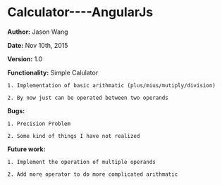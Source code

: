 # Calculator----AngularJs

**Author:** Jason Wang

**Date:** Nov 10th, 2015

**Version:** 1.0

**Functionality:** Simple Calulator

    1. Implementation of basic arithmatic (plus/mius/mutiply/division)
	
    2. By now just can be operated between two operands
	
**Bugs:**

	1. Precision Problem
	
	2. Some kind of things I have not realized
	
**Future work:**

	1. Implement the operation of multiple operands
	
	2. Add more operator to do more complicated arithmatic
